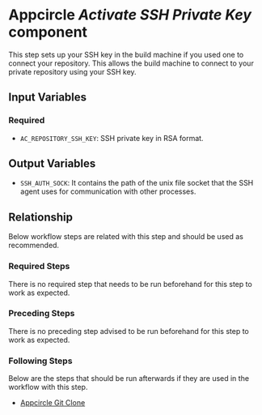 # Appcircle _Activate SSH Private Key_ component

This step sets up your SSH key in the build machine if you used one to connect your repository. This allows the build machine to connect to your private repository using your SSH key.

## Input Variables

### Required

- `AC_REPOSITORY_SSH_KEY`: SSH private key in RSA format.

## Output Variables

- `SSH_AUTH_SOCK`: It contains the path of the unix file socket that the SSH agent uses for communication with other processes.

## Relationship

Below workflow steps are related with this step and should be used as recommended.

### Required Steps

There is no required step that needs to be run beforehand for this step to work as expected.

### Preceding Steps

There is no preceding step advised to be run beforehand for this step to work as expected.

### Following Steps

Below are the steps that should be run afterwards if they are used in the workflow with this step.

- [Appcircle Git Clone](https://github.com/appcircleio/appcircle-git-clone-component.git)

